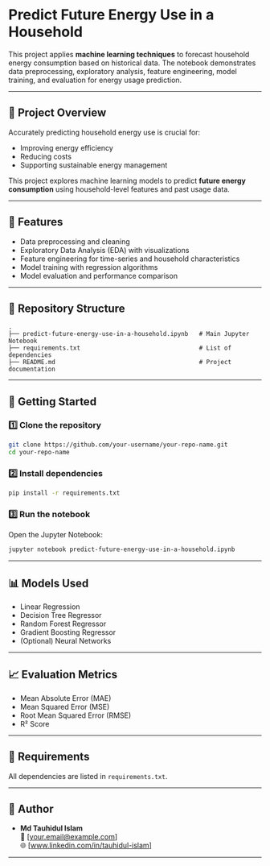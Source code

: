 # Predict Future Energy Use in a Household

This project applies **machine learning techniques** to forecast household energy consumption based on historical data. The notebook demonstrates data preprocessing, exploratory analysis, feature engineering, model training, and evaluation for energy usage prediction.

---

## 📌 Project Overview
Accurately predicting household energy use is crucial for:
- Improving energy efficiency
- Reducing costs
- Supporting sustainable energy management

This project explores machine learning models to predict **future energy consumption** using household-level features and past usage data.

---

## 🔧 Features
- Data preprocessing and cleaning  
- Exploratory Data Analysis (EDA) with visualizations  
- Feature engineering for time-series and household characteristics  
- Model training with regression algorithms  
- Model evaluation and performance comparison  

---

## 📂 Repository Structure
```
.
├── predict-future-energy-use-in-a-household.ipynb   # Main Jupyter Notebook
├── requirements.txt                                 # List of dependencies
├── README.md                                        # Project documentation
```

---

## 🚀 Getting Started

### 1️⃣ Clone the repository
```bash
git clone https://github.com/your-username/your-repo-name.git
cd your-repo-name
```

### 2️⃣ Install dependencies
```bash
pip install -r requirements.txt
```

### 3️⃣ Run the notebook
Open the Jupyter Notebook:
```bash
jupyter notebook predict-future-energy-use-in-a-household.ipynb
```

---

## 📊 Models Used
- Linear Regression  
- Decision Tree Regressor  
- Random Forest Regressor  
- Gradient Boosting Regressor  
- (Optional) Neural Networks  

---

## 📈 Evaluation Metrics
- Mean Absolute Error (MAE)  
- Mean Squared Error (MSE)  
- Root Mean Squared Error (RMSE)  
- R² Score  

---

## 📌 Requirements
All dependencies are listed in `requirements.txt`.

---

## 📝 Author
- **Md Tauhidul Islam**  
  📧 [your.email@example.com]  
  🌐 [www.linkedin.com/in/tauhidul-islam]

---

